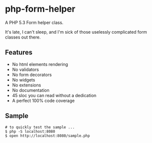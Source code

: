 # php-form-helper

A PHP 5.3 Form helper class.

It's late, I can't sleep, and I'm sick of those
uselessly complicated form classes out there.

## Features

- No html elements rendering
- No validators
- No form decorators
- No widgets
- No extensions
- No documentation
- 45 sloc you can read without a dedication
- A perfect 100% code coverage

## Sample

    # to quickly test the sample ...
    $ php -S localhost:8080
    $ open http://localhost:8080/sample.php

